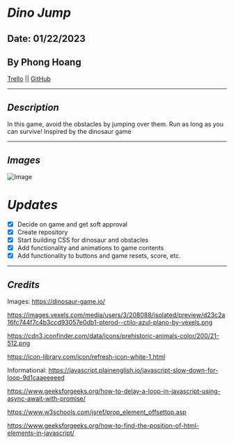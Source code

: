# **_Dino Jump_**

## Date: 01/22/2023

## By Phong Hoang

[Trello](https://trello.com/b/r48c1rIB/mvp) || [GitHub](https://github.com/hoang-p6/p1-Dinosaur-Game)

---

## **_Description_**

In this game, avoid the obstacles by jumping over them. Run as long as you can survive! Inspired by the dinosaur game

---

## **_Images_**

![Image](https://dinosaur-game.io/data/image/dinosaur-game.png)

# **_Updates_**

- [x] Decide on game and get soft approval
- [x] Create repository
- [X] Start building CSS for dinosaur and obstacles
- [X] Add functionality and animations to game contents
- [X] Add functionality to buttons and game resets, score, etc.

---

## _Credits_

Images: https://dinosaur-game.io/

https://images.vexels.com/media/users/3/208088/isolated/preview/d23c2a16fc744f7c4b3ccd93057e0db1-pterod--ctilo-azul-plano-by-vexels.png

https://cdn3.iconfinder.com/data/icons/prehistoric-animals-color/200/21-512.png

https://icon-library.com/icon/refresh-icon-white-1.html

Informational:
https://javascript.plainenglish.io/javascript-slow-down-for-loop-9d1caaeeeeed

https://www.geeksforgeeks.org/how-to-delay-a-loop-in-javascript-using-async-await-with-promise/

https://www.w3schools.com/jsref/prop_element_offsettop.asp

https://www.geeksforgeeks.org/how-to-find-the-position-of-html-elements-in-javascript/

